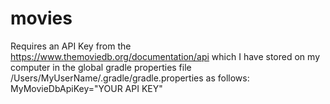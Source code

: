 # movies
Requires an API Key from the https://www.themoviedb.org/documentation/api which I have stored on my computer in the
global gradle properties file /Users/MyUserName/.gradle/gradle.properties as follows:
MyMovieDbApiKey="YOUR API KEY"
